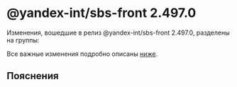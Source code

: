 # @yandex-int/sbs-front 2.497.0

<!-- ЧЕЛОВЕЧЕСКОЕ ВСТУПЛЕНИЕ -->

Изменения, вошедшие в релиз @yandex-int/sbs-front 2.497.0, разделены на группы:

Все важные изменения подробно описаны [ниже](#Пояснения).

## Пояснения

